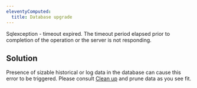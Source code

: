 ```yaml
---
eleventyComputed:
  title: Database upgrade
---
```

Sqlexception - timeout expired. The timeout period elapsed prior to completion of the operation or the server is not responding.
## Solution
Presence of sizable historical or log data in the database can cause this error to be triggered. Please consult [Clean up](/rdm/windows/commands/administration/) and prune data as you see fit.
